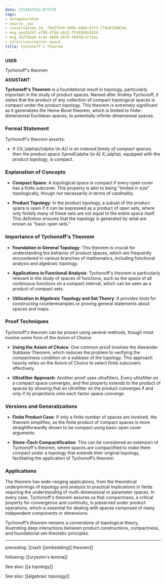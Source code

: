 ```yaml
---
date: 1714437412.877379
tags:
- autogenerated
- source__oai
- conversation_id__f8e5f549-9895-48b0-bff3-f78e0150934a
- msg_aaa2b24f-e758-476d-ab32-f510205b3934
- msg_1b2f66e0-1c4a-4888-abfd-f0458c1cf2ea
- colorclass/vector-space
title: tychonoff's theorem
---
```


**USER**

Tychonoff's theorem


**ASSISTANT**

**Tychonoff's Theorem** is a foundational result in topology, particularly important in the study of product spaces. Named after Andrey Tychonoff, it states that the product of any collection of compact topological spaces is compact under the product topology. This theorem is extremely significant as it generalizes the Heine-Borel theorem, which is limited to finite-dimensional Euclidean spaces, to potentially infinite-dimensional spaces.

### Formal Statement

Tychonoff's theorem asserts:
- If \(\{X_\alpha\}_{\alpha \in A}\) is an indexed family of compact spaces, then the product space \(\prod_{\alpha \in A} X_\alpha\), equipped with the product topology, is compact.

### Explanation of Concepts

- **Compact Space**: A topological space is compact if every open cover has a finite subcover. This property is akin to being "limited in size" topologically, though not necessarily in terms of cardinality.

- **Product Topology**: In the product topology, a subset of the product space is open if it can be expressed as a product of open sets, where only finitely many of these sets are not equal to the entire space itself. This definition ensures that the topology is generated by what are known as "basic open sets."

### Importance of Tychonoff's Theorem

- **Foundation in General Topology**: This theorem is crucial for understanding the behavior of product spaces, which are frequently encountered in various branches of mathematics, including functional analysis and algebraic topology.

- **Applications in Functional Analysis**: Tychonoff's theorem is particularly relevant in the study of spaces of functions, such as the space of all continuous functions on a compact interval, which can be seen as a product of compact sets.

- **Utilization in Algebraic Topology and Set Theory**: It provides tools for constructing counterexamples or proving general statements about spaces and maps.

### Proof Techniques

Tychonoff's theorem can be proven using several methods, though most involve some form of the Axiom of Choice:

- **Using the Axiom of Choice**: One common proof involves the Alexander Subbase Theorem, which reduces the problem to verifying the compactness condition on a subbase of the topology. This approach heavily relies on the Axiom of Choice to select finite subcovers effectively.

- **Ultrafilter Approach**: Another proof uses ultrafilters. Every ultrafilter on a compact space converges, and this property extends to the product of spaces by showing that an ultrafilter on the product converges if and only if its projections onto each factor space converge.

### Versions and Generalizations

- **Finite Product Case**: If only a finite number of spaces are involved, the theorem simplifies, as the finite product of compact spaces is more straightforwardly shown to be compact using basic open cover arguments.

- **Stone-Čech Compactification**: This can be considered an extension of Tychonoff's theorem, where spaces are compactified to make them compact under a topology that extends their original topology, facilitating the application of Tychonoff’s theorem.

### Applications

The theorem has wide-ranging applications, from the theoretical underpinnings of topology and analysis to practical implications in fields requiring the understanding of multi-dimensional or parameter spaces. In every case, Tychonoff's theorem assures us that compactness, a critical property for convergence and continuity, is preserved under product operations, which is essential for dealing with spaces composed of many independent components or dimensions.

Tychonoff’s theorem remains a cornerstone of topological theory, illustrating deep interactions between product constructions, compactness, and foundational set-theoretic principles.


---

preceding: [[nash [[embedding]] theorem]]  


following: [[urysohn's lemma]]

See also: [[a topology]]


See also: [[algebraic topology]]